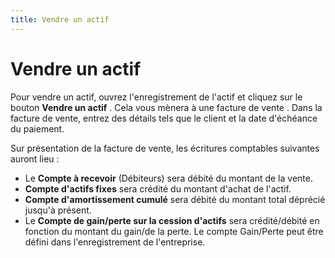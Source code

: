 ```yaml
---
title: Vendre un actif
---
```


# Vendre un actif

Pour vendre un actif, ouvrez l'enregistrement de l'actif et cliquez sur le bouton **Vendre un actif** . Cela vous mènera à une facture de vente . Dans la facture de vente, entrez des détails tels que le client et la date d'échéance du paiement.

Sur présentation de la facture de vente, les écritures comptables suivantes auront lieu :

- Le **Compte à recevoir** (Débiteurs) sera débité du montant de la vente.
- **Compte d'actifs fixes** sera crédité du montant d'achat de l'actif.
- **Compte d'amortissement cumulé** sera débité du montant total déprécié jusqu'à présent.
- Le **Compte de gain/perte sur la cession d'actifs** sera crédité/débité en fonction du montant du gain/de la perte. Le compte Gain/Perte peut être défini dans l'enregistrement de l'entreprise.